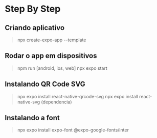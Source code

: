 # Step By Step

## Criando aplicativo

> npx create-expo-app --template

## Rodar o app em dispositivos

> npm run [android, ios, web]
> npx expo start

## Instalando QR Code SVG

> npx expo install react-native-qrcode-svg
> npx expo install react-native-svg (dependencia)

## Instalando a font

> npx expo install expo-font @expo-google-fonts/inter
